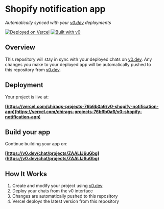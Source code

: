 # Shopify notification app

*Automatically synced with your [v0.dev](https://v0.dev) deployments*

[![Deployed on Vercel](https://img.shields.io/badge/Deployed%20on-Vercel-black?style=for-the-badge&logo=vercel)](https://vercel.com/chirags-projects-76b6b0a6/v0-shopify-notification-app)
[![Built with v0](https://img.shields.io/badge/Built%20with-v0.dev-black?style=for-the-badge)](https://v0.dev/chat/projects/ZAALIJ6uGbg)

## Overview

This repository will stay in sync with your deployed chats on [v0.dev](https://v0.dev).
Any changes you make to your deployed app will be automatically pushed to this repository from [v0.dev](https://v0.dev).

## Deployment

Your project is live at:

**[https://vercel.com/chirags-projects-76b6b0a6/v0-shopify-notification-app](https://vercel.com/chirags-projects-76b6b0a6/v0-shopify-notification-app)**

## Build your app

Continue building your app on:

**[https://v0.dev/chat/projects/ZAALIJ6uGbg](https://v0.dev/chat/projects/ZAALIJ6uGbg)**

## How It Works

1. Create and modify your project using [v0.dev](https://v0.dev)
2. Deploy your chats from the v0 interface
3. Changes are automatically pushed to this repository
4. Vercel deploys the latest version from this repository
